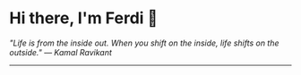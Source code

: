 <h1>Hi there, I'm Ferdi 👋</h1>

<p><em>
  "Life is from the inside out. When you shift on the inside, life shifts on the outside." — Kamal Ravikant
</em></p>

---
